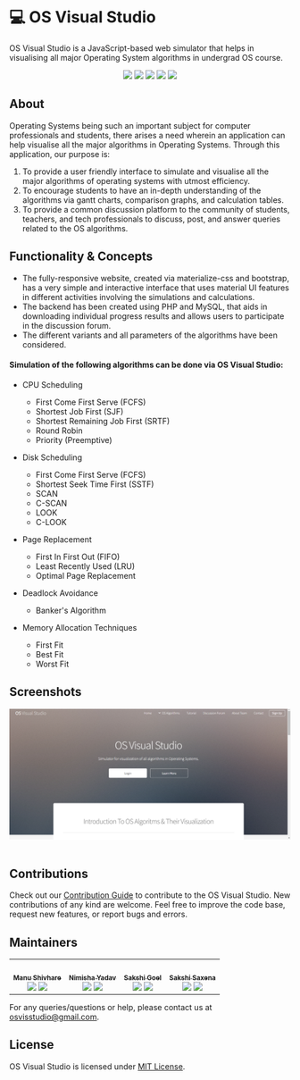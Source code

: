 # 💻 OS Visual Studio 
OS Visual Studio is a JavaScript-based web simulator that helps in visualising all major Operating System algorithms in undergrad OS course.
<div align="center">
<a href="https://github.com/nimisha-yadav/OS-Visual-Studio/"><img src="https://badges.frapsoft.com/os/v1/open-source.svg?v=103"></a>
<a href="https://github.com/nimisha-yadav/OS-Visual-Studio/"><img src="https://img.shields.io/badge/Built%20by-developers%20%3C%2F%3E-0059b3"></a>
<a href="https://github.com/nimisha-yadav/OS-Visual-Studio/"><img src="https://img.shields.io/static/v1.svg?label=Contributions&message=Welcome&color=yellow"></a>
<a href="https://github.com/nimisha-yadav/OS-Visual-Studio/"><img src="https://img.shields.io/badge/Maintained%3F-yes-brightgreen.svg?v=103"></a>
<a href="https://github.com/nimisha-yadav/OS-Visual-Studio/blob/main/LICENSE"><img src="https://img.shields.io/badge/license-MIT-blue.svg?v=103"></a>
</div>

## About
Operating Systems being such an important subject for computer professionals and students, there arises a need wherein an application can help visualise all the major algorithms in Operating Systems. Through this application, our purpose is:
1. To provide a user friendly interface to simulate and visualise all the major algorithms of operating systems with utmost efficiency.
2. To encourage students to have an in-depth understanding of the algorithms via gantt charts, comparison graphs, and calculation tables.
3. To provide a common discussion platform to the community of students, teachers, and tech professionals to discuss, post, and answer queries related to the OS algorithms.

## Functionality & Concepts
- The fully-responsive website, created via materialize-css and bootstrap, has a very simple and interactive interface that uses material UI features in different activities involving the simulations and calculations.
- The backend has been created using PHP and MySQL, that aids in downloading individual progress results and allows users to participate in the discussion forum.
- The different variants and all parameters of the algorithms have been considered.

#### Simulation of the following algorithms can be done via OS Visual Studio:
- CPU Scheduling

  - First Come First Serve (FCFS)
  - Shortest Job First (SJF)
  - Shortest Remaining Job First (SRTF)
  - Round Robin
  - Priority (Preemptive)

- Disk Scheduling

  - First Come First Serve (FCFS)
  - Shortest Seek Time First (SSTF)
  - SCAN
  - C-SCAN
  - LOOK
  - C-LOOK

- Page Replacement

  - First In First Out (FIFO)
  - Least Recently Used (LRU)
  - Optimal Page Replacement

- Deadlock Avoidance

  - Banker's Algorithm

- Memory Allocation Techniques

  - First Fit
  - Best Fit
  - Worst Fit

## Screenshots
<pre>
<img src="screenshots/1.png" width="1000"> <img src="screenshots/2.png" width="1000"> <img src="screenshots/3.png" width="1000">

</pre>

## Contributions
Check out our [Contribution Guide](/CONTRIBUTING.md) to contribute to the OS Visual Studio. New contributions of any kind are welcome. Feel free to improve the code base, request new features, or report bugs and errors.

## Maintainers

<table>
  <tr>
    <td align="center"><a href="https://github.com/manushivhare"><img src="https://avatars.githubusercontent.com/u/85252642?v=4" width="100px;" alt=""/><br /><sub><b>Manu Shivhare</b></sub></a><br /> <a href=""><img src="https://img.icons8.com/fluency/24/000000/linkedin.png"/></a> <a href=""><img src="https://img.icons8.com/color/24/000000/twitter--v1.png"/></a></td>
    <td align="center"><a href="https://github.com/nimisha-yadav"><img src="https://avatars.githubusercontent.com/u/73909578?v=4" width="100px;" alt=""/><br /><sub><b>Nimisha Yadav</b></sub></a><br /> <a href="https://www.linkedin.com/in/nimisha-yadav"><img src="https://img.icons8.com/fluency/24/000000/linkedin.png"/></a> <a href="https://twitter.com/nimisha_y"><img src="https://img.icons8.com/color/24/000000/twitter--v1.png"/></a> </td>
    <td align="center"><a href="https://github.com/sakshigoel19"><img src="https://avatars.githubusercontent.com/u/61665348?v=4" width="100px;" alt=""/><br /><sub><b>Sakshi Goel</b></sub></a><br /> <a href="https://www.linkedin.com/in/sak-shi-goel/"><img src="https://img.icons8.com/fluency/24/000000/linkedin.png"/></a> <a href="https://twitter.com/SakshiG76553467"><img src="https://img.icons8.com/color/24/000000/twitter--v1.png"/></a></td>
    <td align="center"><a href="https://github.com/sakshi15ss"><img src="https://avatars.githubusercontent.com/u/85166141?v=4" width="100px;" alt=""/><br /><sub><b>Sakshi Saxena</b></sub></a><br /> <a href=""><img src="https://img.icons8.com/fluency/24/000000/linkedin.png"/></a> <a href=""><img src="https://img.icons8.com/color/24/000000/twitter--v1.png"/></a></td>
  </tr>
</table>

For any queries/questions or help, please contact us at osvisstudio@gmail.com.

## License
OS Visual Studio is licensed under [MIT License](/LICENSE.md).
